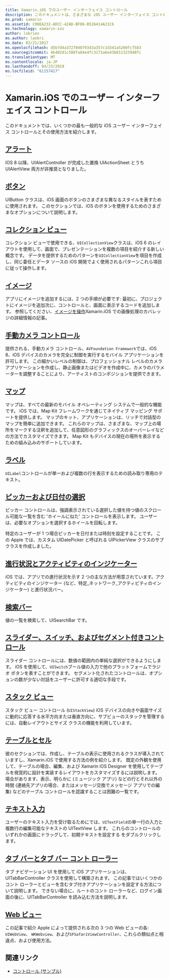 ```yaml
---
title: Xamarin.iOS でのユーザー インターフェイス コントロール
description: このドキュメントは、さまざまな iOS ユーザー インターフェイス コントロール Xamarin.iOS の開発者が利用できるについて説明するガイドにリンクしています。 リンクされたコンテンツは、アラート、ボタン、コレクション ビュー、イメージ、手動カメラ コントロール、マップ、ラベル、ピッカー、日付の選択、および詳細について説明します。
ms.prod: xamarin
ms.assetid: C00EA232-ADCC-42AD-BF86-B526414A21C6
ms.technology: xamarin-ios
author: lobrien
ms.author: laobri
ms.date: 03/21/2017
ms.openlocfilehash: d5b7d4a372704079343a357c1d341a5260fcf583
ms.sourcegitcommit: 4b402d1c508fa84e4fc3171a6e43b811323948fc
ms.translationtype: MT
ms.contentlocale: ja-JP
ms.lasthandoff: 04/23/2019
ms.locfileid: "61157417"
---
```

# <a name="user-interface-controls-in-xamarinios"></a>Xamarin.iOS でのユーザー インターフェイス コントロール

このドキュメントでは、いくつかの最も一般的な iOS ユーザー インターフェイス コントロールとその使用方法を紹介します。

## <a name="alertsalertsmd"></a>[アラート](alerts.md)

IOS 8 以降、UIAlertController が完成した置換 UIActionSheet とうち UIAlertView 両方が非推奨となりました。

## <a name="buttonsbuttonsmd"></a>[ボタン](buttons.md)

UIButton クラスは、iOS 画面のボタンのさまざまな異なるスタイルを表すために使用されます。 このセクションでは、iOS のボタンを使用するためのさまざまなオプションについて説明します。

## <a name="collection-viewsuicollectionviewmd"></a>[コレクション ビュー](uicollectionview.md)

コレクション ビューで使用できる、`UICollectionView`クラスは、iOS 6 のレイアウトを使用して、画面で、プレゼンテーションを複数の項目を紹介する新しい概念です。 データを提供するためのパターンを`UICollectionView`を項目を作成し、同じ委任とデータ ソースの iOS 開発でよく使用されるパターンこれら項目に従って操作します。

## <a name="imagesimagemd"></a>[イメージ](image.md)

アプリにイメージを追加するには、2 つの手順が必要です: 最初に、プロジェクトにイメージを追加次に、コントロールと、画面に表示するコードを追加します。 参照してください、[イメージを操作](~/ios/app-fundamentals/images-icons/index.md)Xamarin.iOS での画像処理のカバレッジの詳細情報の記事。

## <a name="manual-camera-controlsintro-to-manual-camera-controlsmd"></a>[手動カメラ コントロール](intro-to-manual-camera-controls.md)

提供される、手動カメラ コントロール、`AVFoundation Framework`では、iOS 8、iOS デバイスのカメラを完全に制御を実行するモバイル アプリケーションを許可します。 この細かいレベルの制御は、プロフェッショナル レベルのカメラ アプリケーションを作成し、静止画像またはビデオを作成中に、カメラのパラメーターを調整することにより、アーティストのコンポジションを提供できます。

## <a name="mapsios-mapsindexmd"></a>[マップ](ios-maps/index.md)

マップは、すべての最新のモバイル オペレーティング システムで一般的な機能です。 iOS では、Map Kit フレームワークを通じてネイティブ マッピング サポートを提供します。 マップのキット、アプリケーションは、リッチで対話型のマップを簡単に追加できます。 これらのマップは、さまざまな、マップ上の場所をマークする注釈を追加して、任意図形のグラフィックスのオーバーレイなどの方法でカスタマイズできます。 Map Kit もデバイスの現在の場所を表示するための組み込みのサポートしています。

## <a name="labelslabelsmd"></a>[ラベル](labels.md)

`UILabel`コントロールが単一および複数の行を表示するための読み取り専用のテキスト。

## <a name="pickers-and-date-pickerspickermd"></a>[ピッカーおよび日付の選択](picker.md)

ピッカー コントロールは、強調表示されている選択した値を持つ値のスクロール可能な一覧を含む 'ホイールに似た' コントロールを表示します。 ユーザーは、必要なオプションを選択するホイールを回転します。

特定のユーザーが 1 つ場合ピッカーを日付または時刻を設定することです。 この Apple では、カスタム UIDatePicker と呼ばれる UIPickerView クラスのサブクラスを作成しました。

## <a name="progress-and-activity-indicatorsprogress-activity-indicatormd"></a>[進行状況とアクティビティのインジケーター](progress-activity-indicator.md)

iOS では、アプリでの進行状況を示す 2 つの主な方法が用意されています。アクティビティのインジケーター (など、特定_ネットワーク_アクティビティのインジケーター) と進行状況バー。

## <a name="search-barssearchbarmd"></a>[検索バー](searchbar.md)

値の一覧を検索して、UISearchBar です。 

## <a name="sliders-switches-and-segmented-controlsslider-switch-segmented-controlsmd"></a>[スライダー、スイッチ、およびセグメント付きコントロール](slider-switch-segmented-controls.md)

スライダー コントロールには、数値の範囲内の単純な選択ができるようにします。 iOS を使用して、`UISwitch`ブール値の入力で他のプラットフォームでラジオ ボタンを表すことができます。 セグメント化されたコントロールは、オプションの数が少ない対話をユーザーに許可する適切な手段です。

## <a name="stack-viewuistackviewmd"></a>[スタック ビュー](uistackview.md)

スタック ビュー コントロール (`UIStackView`) iOS デバイスの向きや画面サイズに動的に応答する水平方向または垂直方向に、サブビューのスタックを管理するには、自動レイアウトとサイズ クラスの機能を利用しています。

## <a name="tables-and-cellstablesindexmd"></a>[テーブルとセル](tables/index.md)

彼のセクションでは、作成し、テーブルの表示に使用されるクラスが導入されていますし、Xamarin.iOS で使用する方法の例を紹介します。 既定の外観を使用して、テーブルの場合、編集、および Xamarin iOS Designer を使用してテーブルを視覚的に設計を実装するレイアウトをカスタマイズするには説明します。 場合があります、表示、明らかに (ミュージック アプリ) などの行とそれ以外の時間 (連絡先アプリの場合、またはメッセージ交換でメッセージ アプリでの編集) などのテーブル コントロールを認識することは困難の一覧です。

## <a name="text-inputtext-inputmd"></a>[テキスト入力](text-input.md)

ユーザーのテキスト入力を受け取るためにでは、`UITextField`の単一行の入力と複数行の編集可能なテキストの UITextView します。 これらのコントロールのいずれかの画面にドラッグして、初期テキストを設定する をダブルクリックします。

## <a name="tab-bars-and-tab-bar-controllerscreating-tabbed-applicationsmd"></a>[タブ バーとタブ バー コント ローラー](creating-tabbed-applications.md)

タブ ナビゲーション UI を使用して iOS アプリケーションは、UITabBarController クラスを使用して構築されます。 この記事ではいくつかのコント ローラーとビューを含むタブ付きアプリケーションを設定する方法について説明します。 できない場合に、ルートのコント ローラーなど、ログイン画面の後に、UITabBarController を読み込む方法を説明します。

## <a name="web-viewsuiwebviewmd"></a>[Web ビュー](uiwebview.md)

この記事で紹介 Apple によって提供される次の 3 つの Web ビューの各: `UIWebView`、 `WKWebview`、および`SFSafariViewController`、これらの類似点と相違点、および使用方法。

## <a name="related-links"></a>関連リンク

- [コントロール (サンプル)](https://developer.xamarin.com/samples/Controls/)

